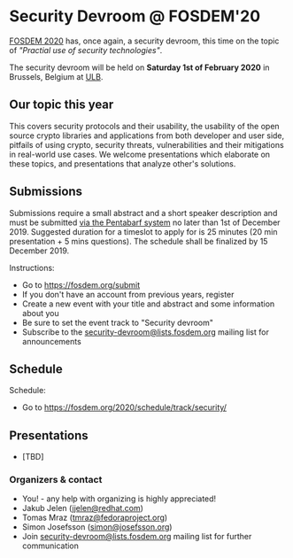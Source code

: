 # Security Devroom @ FOSDEM'20

[FOSDEM 2020](https://fosdem.org/2020/) has, once again, a security devroom, this time on the topic of _"Practial use of security technologies"_. 

The security devroom will be held on **Saturday 1st of February 2020** in Brussels, Belgium at [ULB](http://www.ulb.ac.be/).

## Our topic this year


This covers security protocols and their usability, the usability of the open
source crypto libraries and applications from both developer and user side,
pitfails of using crypto, security threats, vulnerabilities and their mitigations
in real-world use cases.
We welcome presentations which elaborate on these topics, and presentations
that analyze other's solutions.

## Submissions

Submissions require a small abstract and a short speaker description
and must be submitted [via the Pentabarf system](https://penta.fosdem.org/submission/FOSDEM20)
no later than 1st of December 2019. Suggested duration for a timeslot to apply for is 25
minutes (20 min presentation + 5 mins questions). The schedule shall
be finalized by 15 December 2019.

Instructions:

  * Go to https://fosdem.org/submit
  * If you don't have an account from previous years, register
  * Create a new event with your title and abstract and some information about you
  * Be sure to set the event track to "Security devroom"
  * Subscribe to the [security-devroom@lists.fosdem.org](https://lists.fosdem.org/listinfo/security-devroom) mailing list for announcements

## Schedule

Schedule:

  - Go to https://fosdem.org/2020/schedule/track/security/

## Presentations

* [TBD]

### Organizers & contact

  * You! - any help with organizing is highly appreciated!
  * Jakub Jelen (jjelen@redhat.com)
  * Tomas Mraz (tmraz@fedoraproject.org)
  * Simon Josefsson (simon@josefsson.org)
  * Join [security-devroom@lists.fosdem.org](https://lists.fosdem.org/listinfo/security-devroom) mailing list for further communication

